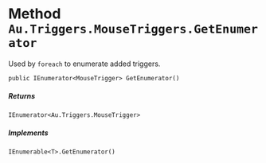 # Method `Au.Triggers.MouseTriggers.GetEnumerator`

Used by `foreach` to enumerate added triggers.

```
public IEnumerator<MouseTrigger> GetEnumerator()
```

##### Returns

`IEnumerator<Au.Triggers.MouseTrigger>`

##### Implements

`IEnumerable<T>.GetEnumerator()`